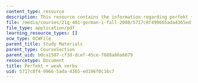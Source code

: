```yaml
---
content_type: resource
description: This resource contains the information regarding perfekt + weak verbs.
file: /media/courses/21g-401-german-i-fall-2008/5717c8f499665ada4365ed196f0c16c7_MIT21G_401F08_perfb.pdf
file_type: application/pdf
learning_resource_types: []
ocw_type: OCWFile
parent_title: Study Materials
parent_type: CourseSection
parent_uid: b0ca1507-cf3d-dcef-45ce-f688a86a6079
resourcetype: Document
title: Perfekt + weak verbs
uid: 5717c8f4-9966-5ada-4365-ed196f0c16c7
---
```

